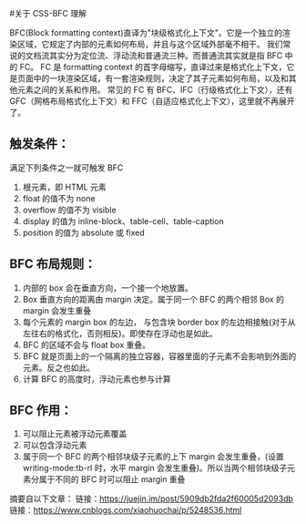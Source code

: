 #关于 CSS-BFC 理解

BFC(Block formatting context)直译为"块级格式化上下文"。它是一个独立的渲染区域，它规定了内部的元素如何布局，并且与这个区域外部毫不相干。
我们常说的文档流其实分为定位流、浮动流和普通流三种。而普通流其实就是指 BFC 中的 FC。
FC 是 formatting context 的首字母缩写，直译过来是格式化上下文，它是页面中的一块渲染区域，有一套渲染规则，决定了其子元素如何布局，以及和其他元素之间的关系和作用。
常见的 FC 有 BFC、IFC（行级格式化上下文），还有 GFC（网格布局格式化上下文）和 FFC（自适应格式化上下文），这里就不再展开了。

## 触发条件：

满足下列条件之一就可触发 BFC

1. 根元素，即 HTML 元素
2. float 的值不为 none
3. overflow 的值不为 visible
4. display 的值为 inline-block、table-cell、table-caption
5. position 的值为 absolute 或 fixed

## BFC 布局规则：

1. 内部的 box 会在垂直方向，一个接一个地放置。
2. Box 垂直方向的距离由 margin 决定。属于同一个 BFC 的两个相邻 Box 的 margin 会发生重叠
3. 每个元素的 margin box 的左边， 与包含块 border box 的左边相接触(对于从左往右的格式化，否则相反)。即使存在浮动也是如此。
4. BFC 的区域不会与 float box 重叠。
5. BFC 就是页面上的一个隔离的独立容器，容器里面的子元素不会影响到外面的元素。反之也如此。
6. 计算 BFC 的高度时，浮动元素也参与计算

## BFC 作用：

1. 可以阻止元素被浮动元素覆盖
2. 可以包含浮动元素
3. 属于同一个 BFC 的两个相邻块级子元素的上下 margin 会发生重叠，(设置 writing-mode:tb-rl 时，水平 margin 会发生重叠)。所以当两个相邻块级子元素分属于不同的 BFC 时可以阻止 margin 重叠

摘要自以下文章：
链接：https://juejin.im/post/5909db2fda2f60005d2093db
链接：https://www.cnblogs.com/xiaohuochai/p/5248536.html
